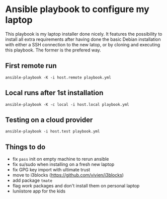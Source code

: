 # Ansible playbook to configure my laptop

This playbook is my laptop installer done nicely. It features the possibility to install all extra requirements after having done the basic Debian installation with either a SSH connection to the new latop, or by cloning and executing this playbook. The former is the prefered way.

## First remote run

`ansible-playbook -K -i host.remote playbook.yml`

## Local runs after 1st installation

`ansible-playbook -K -c local -i host.local playbook.yml`

## Testing on a cloud provider
`ansible-playbook -i host.test playbook.yml`

## Things to do

- fix `pass` init on empty machine to rerun ansible
- fix su/sudo when installing on a fresh new laptop
- fix GPG key import with ultimate trust
- move to i3blocks (https://github.com/vivien/i3blocks)
- add package `tmate`
- flag _work_ packages and don't install them on personal laptop
- luniistore app for the kids
